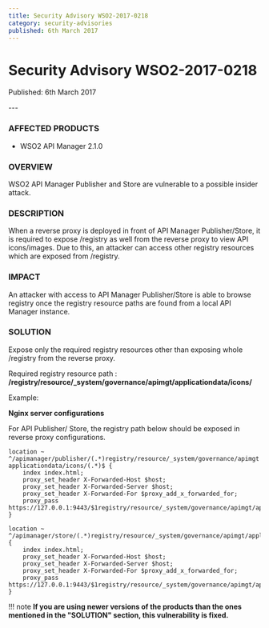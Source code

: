 ```yaml
---
title: Security Advisory WSO2-2017-0218
category: security-advisories
published: 6th March 2017
---
```


# Security Advisory WSO2-2017-0218

<p class="doc-info">Published: 6th March 2017</p>
---

### AFFECTED PRODUCTS
* WSO2 API Manager 2.1.0


### OVERVIEW
WSO2 API Manager Publisher and Store are vulnerable to a possible insider attack.


### DESCRIPTION
When a reverse proxy is deployed in front of API Manager Publisher/Store, it is required to expose /registry as well from the reverse proxy to view API icons/images. Due to this, an attacker can access other registry resources which are exposed from /registry.


### IMPACT
An attacker with access to API Manager Publisher/Store is able to browse registry once the registry resource paths are found from a local API Manager instance.


### SOLUTION
Expose only the required registry resources other than exposing whole /registry from the reverse proxy.

Required registry resource path : **/registry/resource/_system/governance/apimgt/applicationdata/icons/**

Example:

**Nginx server configurations**

For API Publisher/ Store, the registry path below should be exposed in reverse proxy configurations.

```tab='API Publisher'
location ~ ^/apimanager/publisher/(.*)registry/resource/_system/governance/apimgt applicationdata/icons/(.*)$ {
    index index.html;
    proxy_set_header X-Forwarded-Host $host;
    proxy_set_header X-Forwarded-Server $host;
    proxy_set_header X-Forwarded-For $proxy_add_x_forwarded_for;
    proxy_pass https://127.0.0.1:9443/$1registry/resource/_system/governance/apimgt/applicationdata/icons/$2;
}
```

```tab='API Store'
location ~ ^/apimanager/store/(.*)registry/resource/_system/governance/apimgt/applicationdata/icons/(.*)$ {
    index index.html;
    proxy_set_header X-Forwarded-Host $host;
    proxy_set_header X-Forwarded-Server $host;
    proxy_set_header X-Forwarded-For $proxy_add_x_forwarded_for;
    proxy_pass https://127.0.0.1:9443/$1registry/resource/_system/governance/apimgt/applicationdata/icons/$2;
}
```


!!! note
    **If you are using newer versions of the products than the ones mentioned in the "SOLUTION" section, this vulnerability is fixed.**
